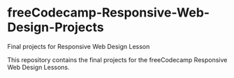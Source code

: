 # freeCodecamp-Responsive-Web-Design-Projects
Final projects for Responsive Web Design Lesson
<p>This repository contains the final projects for the freeCodecamp Responsive Web Design Lessons.</p>
